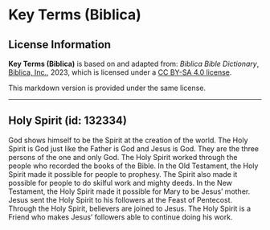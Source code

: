 # Key Terms (Biblica)

## License Information

**Key Terms (Biblica)** is based on and adapted from: _Biblica Bible Dictionary_, [Biblica, Inc.](https://www.biblica.com/), 2023, which is licensed under a [CC BY-SA 4.0 license](https://creativecommons.org/licenses/by-sa/4.0/legalcode.en).

This markdown version is provided under the same license.



--------------------------------

## Holy Spirit (id: 132334)

God shows himself to be the Spirit at the creation of the world. The Holy Spirit is God just like the Father is God and Jesus is God. They are the three persons of the one and only God. The Holy Spirit worked through the people who recorded the books of the Bible. In the Old Testament, the Holy Spirit made it possible for people to prophesy. The Spirit also made it possible for people to do skilful work and mighty deeds. In the New Testament, the Holy Spirit made it possible for Mary to be Jesus’ mother. Jesus sent the Holy Spirit to his followers at the Feast of Pentecost. Through the Holy Spirit, believers are joined to Jesus. The Holy Spirit is a Friend who makes Jesus’ followers able to continue doing his work.


